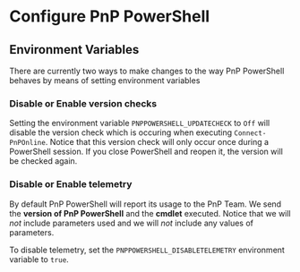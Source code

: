 # Configure PnP PowerShell

## Environment Variables

There are currently two ways to make changes to the way PnP PowerShell behaves by means of setting environment variables

### Disable or Enable version checks

Setting the environment variable `PNPPOWERSHELL_UPDATECHECK` to `Off` will disable the version check which is occuring when executing `Connect-PnPOnline`. Notice that this version check will only occur once during a PowerShell session. If you close PowerShell and reopen it, the version will be checked again.

### Disable or Enable telemetry

By default PnP PowerShell will report its usage to the PnP Team. We send the **version of PnP PowerShell** and the **cmdlet** executed. Notice that we will *not* include parameters used and we will *not* include any values of parameters.

To disable telemetry, set the `PNPPOWERSHELL_DISABLETELEMETRY` environment variable to `true`.
